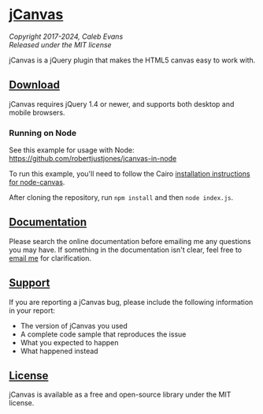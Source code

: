 # [jCanvas](https://projects.calebevans.me/jcanvas/)
*Copyright 2017-2024, Caleb Evans*  
*Released under the MIT license*

jCanvas is a jQuery plugin that makes the HTML5 canvas easy to work with.

## [Download](https://projects.calebevans.me/jcanvas/downloads/)

jCanvas requires jQuery 1.4 or newer, and supports both desktop and mobile browsers.

### Running on Node

See this example for usage with Node:
https://github.com/robertjustjones/jcanvas-in-node

To run this example, you'll need to follow the Cairo [installation instructions for node-canvas](https://github.com/Automattic/node-canvas/wiki).

After cloning the repository, run `npm install` and then `node index.js`.

## [Documentation](https://projects.calebevans.me/jcanvas/docs/)

Please search the online documentation before emailing me any questions you may have. If something in the documentation isn't clear, feel free to [email me](mailto:caleb@calebevans.me) for clarification.

## [Support](https://projects.calebevans.me/jcanvas/support/)

If you are reporting a jCanvas bug, please include the following information in your report:

* The version of jCanvas you used
* A complete code sample that reproduces the issue
* What you expected to happen
* What happened instead

## [License](https://github.com/caleb531/jcanvas/blob/master/LICENSE.txt)

jCanvas is available as a free and open-source library under the MIT license.
